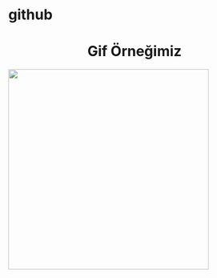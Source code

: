 # github
<h1 align="center">Gif Örneğimiz</h1>
<p><img align="left" src="https://github.com/UgurArii/github/blob/main/gifOrnek.gif" width="400" height="400"/></p>
